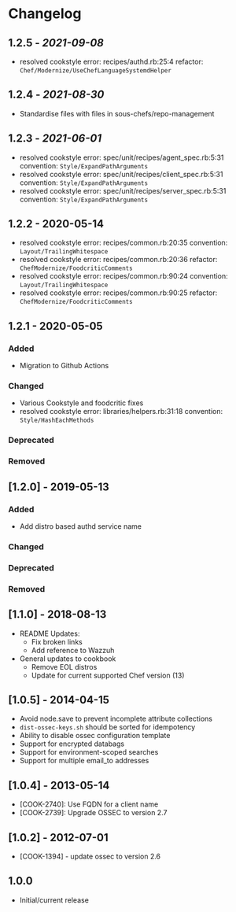 # Changelog

## 1.2.5 - *2021-09-08*

- resolved cookstyle error: recipes/authd.rb:25:4 refactor: `Chef/Modernize/UseChefLanguageSystemdHelper`
## 1.2.4 - *2021-08-30*

- Standardise files with files in sous-chefs/repo-management

## 1.2.3 - *2021-06-01*

- resolved cookstyle error: spec/unit/recipes/agent_spec.rb:5:31 convention: `Style/ExpandPathArguments`
- resolved cookstyle error: spec/unit/recipes/client_spec.rb:5:31 convention: `Style/ExpandPathArguments`
- resolved cookstyle error: spec/unit/recipes/server_spec.rb:5:31 convention: `Style/ExpandPathArguments`

## 1.2.2 - 2020-05-14

- resolved cookstyle error: recipes/common.rb:20:35 convention: `Layout/TrailingWhitespace`
- resolved cookstyle error: recipes/common.rb:20:36 refactor: `ChefModernize/FoodcriticComments`
- resolved cookstyle error: recipes/common.rb:90:24 convention: `Layout/TrailingWhitespace`
- resolved cookstyle error: recipes/common.rb:90:25 refactor: `ChefModernize/FoodcriticComments`

## 1.2.1 - 2020-05-05

### Added

- Migration to Github Actions

### Changed

- Various Cookstyle and foodcritic fixes
- resolved cookstyle error: libraries/helpers.rb:31:18 convention: `Style/HashEachMethods`

### Deprecated

### Removed

## [1.2.0] - 2019-05-13

### Added

- Add distro based authd service name

### Changed

### Deprecated

### Removed

## [1.1.0] - 2018-08-13

- README Updates:
  - Fix broken links
  - Add reference to Wazzuh
- General updates to cookbook
  - Remove EOL distros
  - Update for current supported Chef version (13)

## [1.0.5] - 2014-04-15

- Avoid node.save to prevent incomplete attribute collections
- `dist-ossec-keys.sh` should be sorted for idempotency
- Ability to disable ossec configuration template
- Support for encrypted databags
- Support for environment-scoped searches
- Support for multiple email_to addresses

## [1.0.4] - 2013-05-14

- [COOK-2740]: Use FQDN for a client name
- [COOK-2739]: Upgrade OSSEC to version 2.7

## [1.0.2] - 2012-07-01

- [COOK-1394] - update ossec to version 2.6

## 1.0.0

- Initial/current release
